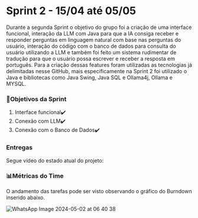 # Sprint 2 - 15/04 até 05/05
Durante a segunda Sprint o objetivo do grupo foi a criação de uma interface funcional, interação da LLM com Java para que a IA consiga receber e responder perguntas em linguagem natural com base nas perguntas do usuário, interação do código com o banco de dados para consulta do usuário utilizando a LLM e também foi feito um sistema rudimentar de tradução para que o usuário possa escrever e receber a resposta em português. Para a criação dessas features foram utilizadas as tecnologias já delimitadas nesse GitHub, mais especificamente na Sprint 2 foi utilizado o Java e bibliotecas como Java Swing, Java SQL e Ollama4j, Ollama e MYSQL.

### 🎯Objetivos da Sprint
1. Interface funcional✔️
2. Conexão com LLM✔️
3. Conexão com o Banco de Dados✔️

### Entregas

Segue vídeo do estado atual do projeto:

### 📊Métricas do Time

O andamento das tarefas pode ser visto observando o gráfico do Burndown inserido abaixo.

![WhatsApp Image 2024-05-02 at 06 40 38](https://github.com/Byte-Benders-Fatec/api-1sem-2024/assets/143470914/4a47e1c0-aea1-4f9c-a441-efcd651b54a0)
